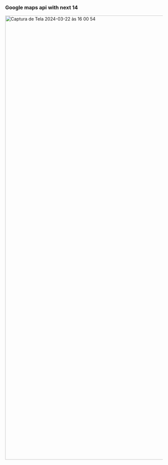 ### Google maps api with next 14



<img width="1421" alt="Captura de Tela 2024-03-22 às 16 00 54" src="https://github.com/juniorflp/Google-maps-api/assets/100806337/a312a5d2-fb3f-4577-889c-6a64d775c298">
